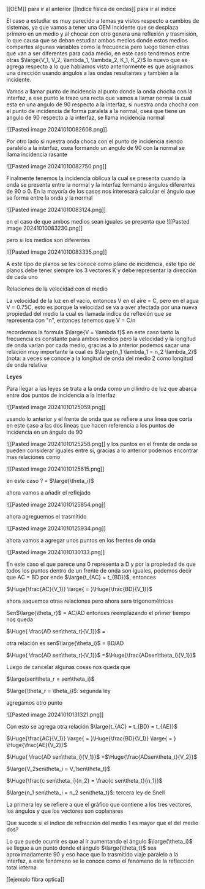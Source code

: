 [[OEM]] para ir al anterior 
[[Indice física de ondas]] para ir al indice 

El caso a estudiar es muy parecido a temas ya vistos respecto a cambios de sistemas, ya que vamos a tener una OEM incidente que se desplaza primero en un medio y al chocar con otro
genera una reflexión y trasmisión, lo que causa que se deban estudiar ambos medios donde estos medios compartes algunas variables como la frecuencia pero luego tienen otras
que van a ser diferentes para cada medio, en este caso tendremos entre otras $\large{V_1, V_2, \lambda_1, \lambda_2, K_1, K_2}$ lo nuevo que se agrega respecto a lo que habíamos visto anteriormente es que 
asignamos una dirección usando ángulos a las ondas resultantes y también a la incidente.

Vamos a llamar punto de incidencia al punto donde la onda chocha con la interfaz, a ese punto le trazo una recta que vamos a llamar normal la cual esta en una angulo de 90 respecto
a la interfaz, si nuestra onda chocha con el punto de incidencia de forma paralela a la normal, osea que tiene un angulo de 90 respecto a la interfaz, se llama incidencia normal 

![[Pasted image 20241010082608.png]]

Por otro lado si nuestra onda choca con el punto de incidencia siendo paralelo a la interfaz, osea formando un angulo de 90 con la normal se llama incidencia rasante 

![[Pasted image 20241010082750.png]]

Finalmente tenemos la incidencia oblicua la cual se presenta cuando la onda se presenta entre la normal y la interfaz formando ángulos diferentes de 90 o 0. En la mayoría de los casos
nos interesará calcular el ángulo que se forma entre la onda y la normal 

![[Pasted image 20241010083124.png]]

en el caso de que ambos medios sean iguales se presenta que 
![[Pasted image 20241010083230.png]]

pero si los medios son diferentes 

![[Pasted image 20241010083335.png]]

A este tipo de planos se les conoce como plano de incidencia, este tipo de planos debe tener siempre los 3 vectores K y debe representar la dirección de cada uno 


Relaciones de la velocidad con el medio

La velocidad de la luz en el vacío, entonces V en el aire = C, pero en el agua V = 0.75C, esto es porque la velocidad se va a aver afectada por una nueva propiedad del medio la cual es 
llamada  indice de reflexión que se representa con "n", entonces tenemos que V = C/n 

recordemos la formula $\large{V = \lambda f}$ en este caso tanto la frecuencia es constante para ambos medios pero la velocidad y la longitud de onda varían por cada medio, gracias a lo anterior 
podemos sacar una relación muy importante la cual es $\large{n_1 \lambda_1 = n_2 \lambda_2}$ (nota: a veces se conoce a la longitud de onda del medio 2 como longitud de onda relativa 

<b>Leyes</b>

Para llegar a las leyes se trata a la onda como un cilindro de luz que abarca entre dos puntos de incidencia a la interfaz 

![[Pasted image 20241010125059.png]]

usando lo anterior y el frente de onda que se refiere a una linea que corta en este caso a las dos lineas que hacen referencia a los puntos de incidencia en un ángulo de 90

![[Pasted image 20241010125258.png]]
y los puntos en el frente de onda se pueden considerar iguales entre si, gracias a lo anterior podemos encontrar mas relaciones como 

![[Pasted image 20241010125615.png]]

en este caso ? = $\large{\theta_i}$ 

ahora vamos a añadir el reflejado 

![[Pasted image 20241010125854.png]]

ahora agreguemos el trasmitido

![[Pasted image 20241010125934.png]]

ahora vamos a agregar unos puntos en los frentes de onda 

![[Pasted image 20241010130133.png]]

En este caso el que parece una 0 representa a D y por la propiedad de que todos los puntos dentro de un frente de onda son iguales, podemos decir que AC = BD por ende 
$\large{t_{AC} = t_{BD}}$, entonces

$\Huge{\frac{AC}{V_1}} \large{ = }\Huge{\frac{BD}{V_1}}$ 

ahora saquemos otras relaciones pero ahora sera trigonométricas

Sen$\large{\theta_r}$ = AC/AD entonces reemplazando el primer tiempo nos queda 

$\Huge{ \frac{AD sen\theta_r}{V_1}}$ =

otra relación es sen$\large{\theta_i}$ = BD/AD

$\Huge{ \frac{AD sen\theta_r}{V_1}}$ =$\Huge{\frac{ADsen\theta_i}{V_1}}$ 

Luego de cancelar algunas cosas nos queda que 

$\large{sen\theta_r = sen\theta_i}$ 

$\large{\theta_r = \theta_i}$: segunda ley 

agregamos otro punto 

![[Pasted image 20241010131321.png]]

Con esto se agrega otra relación $\large{t_{AC} = t_{BD} = t_{AE}}$ 

$\Huge{\frac{AC}{V_1}} \large{ = }\Huge{\frac{BD}{V_1}} \large{ = } \Huge{\frac{AE}{V_2}}$  

$\Huge{ \frac{AD sen\theta_i}{V_1}}$ =$\Huge{\frac{ADsen\theta_t}{V_2}}$ 

$\large{V_2sen\theta_i = V_1sen\theta_t}$ 

$\Huge{\frac{c sen\theta_i}{n_2} = \frac{c sen\theta_t}{n_1}}$ 

$\large{n_1 sen\theta_i = n_2 sen\theta_t}$: tercera ley de Snell


La primera ley se refiere a que el gráfico que contiene a los tres vectores, los ángulos y que los vectores son coplanares

Que sucede si el indice de refracción del medio 1 es mayor que el del medio dos?

Lo que puede ocurrir es que al ir aumentando el ángulo $\large{\theta_i}$ se llegue a un punto donde el ángulo $\large{\theta_t}$ sea aproximadamente 90 y eso hace que lo trasmitido viaje paralelo a la interfaz, a 
este fenómeno se le conoce como el fenómeno de la reflección total interna

[[ejemplo fibra optica]]